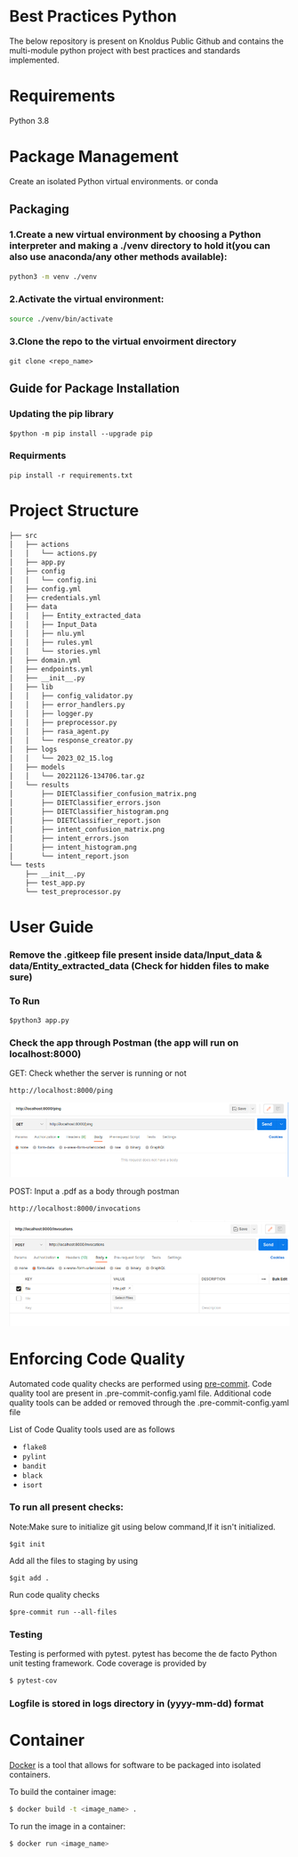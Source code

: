 # Best Practices Python
The below repository is present on Knoldus Public Github and contains the multi-module python project with best practices and standards implemented.

# Requirements
Python 3.8

# Package Management
Create an isolated Python virtual environments. or conda

## Packaging

### 1.Create a new virtual environment by choosing a Python interpreter and making a ./venv directory to hold it(you can also use  anaconda/any other methods available):
```bash
python3 -m venv ./venv
```
### 2.Activate the virtual environment:
```bash
source ./venv/bin/activate
```
### 3.Clone the repo to the virtual envoirment directory
```
git clone <repo_name>
```
## Guide for Package Installation

### Updating the pip library
```
$python -m pip install --upgrade pip
```
### Requirments
```
pip install -r requirements.txt 
```
# Project Structure

``` {.RasaApp .}
├── src
│   ├── actions
│   │   └── actions.py
│   ├── app.py
│   ├── config
│   │   └── config.ini
│   ├── config.yml
│   ├── credentials.yml
│   ├── data
│   │   ├── Entity_extracted_data
│   │   ├── Input_Data
│   │   ├── nlu.yml
│   │   ├── rules.yml
│   │   └── stories.yml
│   ├── domain.yml
│   ├── endpoints.yml
│   ├── __init__.py
│   ├── lib
│   │   ├── config_validator.py
│   │   ├── error_handlers.py
│   │   ├── logger.py
│   │   ├── preprocessor.py
│   │   ├── rasa_agent.py
│   │   └── response_creator.py
│   ├── logs
│   │   └── 2023_02_15.log
│   ├── models
│   │   └── 20221126-134706.tar.gz
│   └── results
│       ├── DIETClassifier_confusion_matrix.png
│       ├── DIETClassifier_errors.json
│       ├── DIETClassifier_histogram.png
│       ├── DIETClassifier_report.json
│       ├── intent_confusion_matrix.png
│       ├── intent_errors.json
│       ├── intent_histogram.png
│       └── intent_report.json
└── tests
    ├── __init__.py
    ├── test_app.py
    └── test_preprocessor.py

```


# User Guide


### Remove the .gitkeep file present inside data/Input_data & data/Entity_extracted_data (Check for hidden files to make sure)

###  To Run
```
$python3 app.py
```

### Check the app through Postman (the app will run on localhost:8000)

GET: Check whether the server is running or not
```
http://localhost:8000/ping

```
![](get.png)


POST: Input a .pdf as a body through postman
```
http://localhost:8000/invocations

```
![](post.png)


# Enforcing Code Quality

Automated code quality checks are performed using [pre-commit](https://pre-commit.com/). Code quality tool are present in .pre-commit-config.yaml file. Additional code quality tools can be added or removed through the .pre-commit-config.yaml file

List of Code Quality tools used are as follows

- `flake8`
- `pylint` 
- `bandit`
- `black`
- `isort`

### To run all present checks:

Note:Make sure to initialize git using below command,If it isn't initialized.
```
$git init
```
Add all the files to staging by using 
```
$git add .
```
Run code quality checks
```
$pre-commit run --all-files
```

### Testing
Testing is performed with pytest. pytest has become the de facto Python unit testing framework.
Code coverage is provided by
```bash
$ pytest-cov
```

### Logfile is stored in logs directory in (yyyy-mm-dd) format

# Container

[Docker](https://www.docker.com/) is a tool that allows for software to be packaged into isolated
containers.


To build the container image:

```bash
$ docker build -t <image_name> .
```

To run the image in a container:

```bash
$ docker run <image_name>
```




